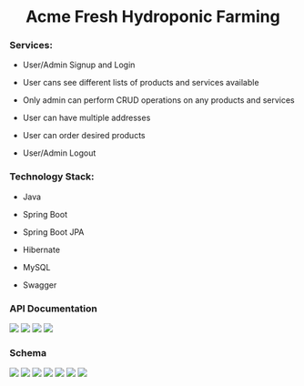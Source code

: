 <h1 align="center">Acme Fresh Hydroponic Farming</h1>


<!-- <h3 align="center">The ER Diagram of our project:</h3> -->


<h3>Services:</h3>

- User/Admin Signup and Login

- User cans see different lists of products and services available

- Only admin can perform CRUD operations on any products and services

- User can have multiple addresses

- User can order desired products

- User/Admin Logout


<h3>Technology Stack:</h3>

- Java

- Spring Boot

- Spring Boot JPA

- Hibernate

- MySQL

- Swagger


<h3>API Documentation</h3>
<img src="https://user-images.githubusercontent.com/100183222/179901967-6e8d81a0-902f-424b-9a02-abf04dc8a36b.png">
<img src="https://user-images.githubusercontent.com/100183222/179902262-ae457960-1278-4b62-a856-4b7ea8454028.png">
<img src="https://user-images.githubusercontent.com/100183222/179902372-dc646191-03a5-49dd-bbec-a281ca2e58ef.png">
<img src="https://user-images.githubusercontent.com/100183222/179902519-11017cc2-9a89-4496-9197-f92c098cd0cb.png">


<h3>Schema</h3>
<img src="https://user-images.githubusercontent.com/100183222/179902691-ab9e2d9c-03d7-4ac8-828c-23b0c69cbd96.png">
<img src="https://user-images.githubusercontent.com/100183222/179902709-707021d3-1487-4980-ac3a-180ed2e234b9.png">
<img src="https://user-images.githubusercontent.com/100183222/179902725-0db6f3ff-0430-4f59-985d-c0b76e847d85.png">
<img src="https://user-images.githubusercontent.com/100183222/179902741-5f62a1b3-c538-4f1b-961b-b3547dcba1a3.png">
<img src="https://user-images.githubusercontent.com/100183222/179902878-057abac8-a355-4270-8e08-8e864f66eb9e.png">
<img src="https://user-images.githubusercontent.com/100183222/179902893-d925d5a3-4515-4677-8c41-378647cc7dfb.png">
<img src="https://user-images.githubusercontent.com/100183222/179902907-71704ea6-bce9-46ce-838b-3cd5f4fb444b.png">

